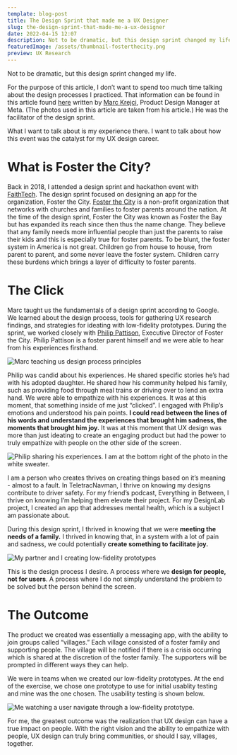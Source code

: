 ```yaml
---
template: blog-post
title: The Design Sprint that made me a UX Designer
slug: the-design-sprint-that-made-me-a-ux-designer
date: 2022-04-15 12:07
description: Not to be dramatic, but this design sprint changed my life.
featuredImage: /assets/thumbnail-fosterthecity.png
preview: UX Research
---
```

<!--StartFragment-->

Not to be dramatic, but this design sprint changed my life.

For the purpose of this article, I don’t want to spend too much time talking about the design processes I practiced. That information can be found in this article found [here](https://medium.com/@MarcKrejci/how-a-one-day-design-sprint-helped-to-serve-bay-area-foster-families-2b4ac1679f00) written by [Marc Krejci](https://www.linkedin.com/in/marckrejci/), Product Design Manager at Meta. (The photos used in this article are taken from his article.) He was the facilitator of the design sprint.

What I want to talk about is my experience there. I want to talk about how this event was the catalyst for my UX design career.

<!--EndFragment-->

<!--StartFragment-->

# What is Foster the City?

Back in 2018, I attended a design sprint and hackathon event with [FaithTech](https://faithtech.com/). The design sprint focused on designing an app for the organization, Foster the City. [Foster the City](https://fosterthecity.org/) is a non-profit organization that networks with churches and families to foster parents around the nation. At the time of the design sprint, Foster the City was known as Foster the Bay but has expanded its reach since then thus the name change. They believe that any family needs more influential people than just the parents to raise their kids and this is especially true for foster parents. To be blunt, the foster system in America is not great. Children go from house to house, from parent to parent, and some never leave the foster system. Children carry these burdens which brings a layer of difficulty to foster parents.

<!--EndFragment-->

<!--StartFragment-->

# The Click

Marc taught us the fundamentals of a design sprint according to Google. We learned about the design process, tools for gathering UX research findings, and strategies for ideating with low-fidelity prototypes. During the sprint, we worked closely with [Philip Pattison](https://www.linkedin.com/in/philip-pattison-b2219192/), Executive Director of Foster the City. Philip Pattison is a foster parent himself and we were able to hear from his experiences firsthand.

![Marc teaching us design process principles](/assets/1_nvyhp2mmdu3pq4qemyvhxa.jpeg "Marc teaching us design process principles.")

Philip was candid about his experiences. He shared specific stories he’s had with his adopted daughter. He shared how his community helped his family, such as providing food through meal trains or driving over to lend an extra hand. We were able to empathize with his experiences. It was at this moment, that something inside of me just “clicked”. I engaged with Philip’s emotions and understood his pain points. **I could read between the lines of his words and understand the experiences that brought him sadness, the moments that brought him joy.** It was at this moment that UX design was more than just ideating to create an engaging product but had the power to truly empathize with people on the other side of the screen.

![Philip sharing his experiences. I am at the bottom right of the photo in the white sweater.](/assets/1_jjm4zsmsau07rqwjze83bg.jpeg "Philip sharing his experiences. I am at the bottom right of the photo in the white sweater.")

I am a person who creates thrives on creating things based on it’s meaning - almost to a fault. In TeletracNavman, I thrive on knowing my designs contribute to driver safety. For my friend’s podcast, Everything in Between, I thrive on knowing I’m helping them elevate their project. For my DesignLab project, I created an app that addresses mental health, which is a subject I am passionate about.

During this design sprint, I thrived in knowing that we were **meeting the needs of a family.** I thrived in knowing that, in a system with a lot of pain and sadness, we could potentially **create something to facilitate joy.**

![My partner and I creating low-fidelity prototypes](/assets/1_5liulvkjfomwktmnlqsdpq.jpeg "My partner and I creating low-fidelity prototypes")

This is the design process I desire. A process where we **design for people, not for users**. A process where I do not simply understand the problem to be solved but the person behind the screen.

<!--EndFragment-->

<!--StartFragment-->

# The Outcome

The product we created was essentially a messaging app, with the ability to join groups called “villages.” Each village consisted of a foster family and supporting people. The village will be notified if there is a crisis occurring which is shared at the discretion of the foster family. The supporters will be prompted in different ways they can help.

We were in teams when we created our low-fidelity prototypes. At the end of the exercise, we chose one prototype to use for initial usablity testing and mine was the one chosen. The usability testing is shown below.

![Me watching a user navigate through a low-fidelity prototype.](/assets/1_-l82bc-66fxdxapynutjka.jpeg "Me watching a user navigate through a low-fidelity prototype.")

For me, the greatest outcome was the realization that UX design can have a true impact on people. With the right vision and the ability to empathize with people, UX design can truly bring communities, or should I say, villages, together.

<!--EndFragment-->